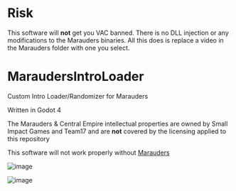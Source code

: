 # Risk

This software will **not** get you VAC banned. There is no DLL injection or any modifications to the Marauders binaries. All this does is replace a video in the Marauders folder with one you select.

# MaraudersIntroLoader
 Custom Intro Loader/Randomizer for Marauders

Written in Godot 4

The Marauders & Central Empire intellectual properties are owned by Small Impact Games and Team17 and are **not** covered by the licensing applied to this repository

This software will not work properly without [Marauders](https://store.steampowered.com/app/1789480/Marauders/)

![image](https://github.com/ynot01/MaraudersIntroLoader/assets/28408322/bb55e855-b299-41df-8c2d-bf8b0868acbb)

![image](https://github.com/ynot01/MaraudersIntroLoader/assets/28408322/30e7077e-c9a9-4a03-8a15-e55855461f48)
